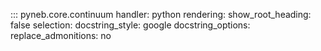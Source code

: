 ::: pyneb.core.continuum
    handler: python
    rendering:
        show_root_heading: false
    selection:
        docstring_style: google
        docstring_options:
            replace_admonitions: no

    